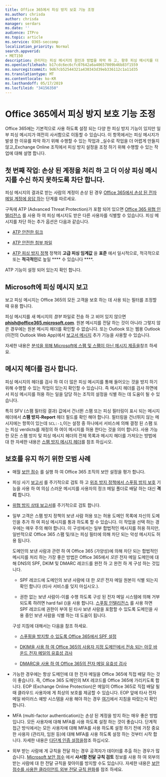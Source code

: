 ```yaml
---
title: Office 365에서 피싱 방지 보호 기능 조정
ms.author: chrisda
author: chrisda
manager: serdars
ms.date: ''
audience: ITPro
ms.topic: article
ms.service: O365-seccomp
localization_priority: Normal
search.appverid:
- MET150
description: 관리자는 피싱 메시지의 원인과 방법을 파악 하 고, 향후 피싱 메시지를 더 많이 차단 하기 위해 수행 해야 하는 작업에 대해 알아볼 수 있습니다.
ms.openlocfilehash: b17cdc6ec6cfc07642a6a40657009b46b83f1559
ms.sourcegitcommit: 9d67cb52544321a430343d39eb336112c1a11d35
ms.translationtype: MT
ms.contentlocale: ko-KR
ms.lasthandoff: 05/17/2019
ms.locfileid: "34156350"
---
```

# <a name="tune-anti-phishing-protection-in-office-365"></a>Office 365에서 피싱 방지 보호 기능 조정

Office 365에는 기본적으로 사용 하도록 설정 되는 다양 한 피싱 방지 기능이 있지만 일부 피싱 메시지가 여전히 사서함으로 이동할 수 있습니다. 이 항목에서는 피싱 메시지가 발생 한 이유를 파악 하기 위해 수행할 수 있는 작업과 _실수로 작업을 더 어렵게 만들지 않고_Exchange Online 조직에서 피싱 방지 설정을 조정 하기 위해 수행할 수 있는 작업에 대해 설명 합니다.

## <a name="first-things-first-deal-with-any-compromised-accounts-and-make-sure-you-block-any-more-phishing-messages-from-getting-through"></a>첫 번째 작업: 손상 된 계정을 처리 하 고 더 이상 피싱 메시지를 수신 하지 못하도록 차단 합니다.

피싱 메시지의 결과로 받는 사람의 계정이 손상 된 경우 [Office 365에서 손상 된 전자 메일 계정에 응답 하](responding-to-a-compromised-email-account.md)는 단계를 따르세요.

구독에 ATP (Advanced Threat Protection)가 포함 되어 있으면 [Office 365 위협 인텔리전스](office-365-ti.md) 를 사용 하 여 피싱 메시지도 받은 다른 사용자를 식별할 수 있습니다. 피싱 메시지를 차단 하는 추가 옵션은 다음과 같습니다.

- [ATP 안전한 링크](set-up-atp-safe-links-policies.md)

- [ATP 안전한 첨부 파일](set-up-atp-safe-attachments-policies.md)

- [ATP 피싱 방지 정책](set-up-anti-phishing-policies.md) 정책의 **고급 피싱 임계값** 을 **표준** 에서 일시적으로, 적극적으로 또는 **적극적인**로 높일 **** 수 있습니다 ****.

ATP 기능이 설정 되어 있는지 확인 합니다.

## <a name="report-the-phishing-message-to-microsoft"></a>Microsoft에 피싱 메시지 보고

보고 피싱 메시지는 Office 365의 모든 고객을 보호 하는 데 사용 되는 필터를 조정할 때 유용 합니다.

피싱 메시지를 새 메시지의 _첨부_ 파일로 전송 하 고 비어 있지 않으면 **phish@office365.microsoft.com**. 원본 메시지를 전달 하는 것이 아니라 그렇지 않은 경우에는 원본 메시지 헤더를 확인할 수 없습니다. 또는 Outlook 또는 웹용 Outlook (이전의 Outlook Web App)에서 [보고서 메시지](https://docs.microsoft.com/office365/securitycompliance/enable-the-report-message-add-in) 추가 기능을 사용할 수 있습니다.

자세한 내용은 [분석을 위해 Microsoft에 스팸 및 스팸이 아닌 메시지 제출을](submit-spam-non-spam-and-phishing-scam-messages-to-microsoft-for-analysis.md)참조 하세요.

## <a name="inspect-the-message-headers"></a>메시지 헤더를 검사 합니다.

피싱 메시지의 헤더를 검사 하 여 더 많은 피싱 메시지를 통해 들어오는 것을 방지 하기 위해 수행할 수 있는 작업이 있는지 확인할 수 있습니다. 즉 메시지 헤더를 검사 하면에서 피싱 메시지를 허용 하는 일을 담당 하는 조직의 설정을 식별 하는 데 도움이 될 수 있습니다.

특히 SFV (스팸 필터링 결과) 값에서 건너뛴 스팸 또는 피싱 필터링이 표시 되는 메시지 헤더에서 **스팸 방지-Report** 헤더 필드를 확인 해야 합니다. 필터링을 건너뛰지 않는 메시지에는 항목이 있는데 `SCL:-1`,이는 설정 중 하나에서 서비스에 의해 결정 된 스팸 또는 피싱 verdicts를 재정의 하 여이 메시지를 허용 한다는 것을 의미 합니다. 사용 가능한 모든 스팸 방지 및 피싱 메시지 헤더의 전체 목록과 메시지 헤더를 가져오는 방법에 대 한 자세한 내용은 [스팸 방지 메시지 헤더](https://docs.microsoft.com/office365/SecurityCompliance/anti-spam-message-headers)를 참조 하십시오.

## <a name="best-practices-to-stay-protected"></a>보호를 유지 하기 위한 모범 사례

- 매월 [보안 점수](microsoft-secure-score.md) 를 실행 하 여 Office 365 조직의 보안 설정을 평가 합니다.

- 피싱 사기 [보고서](learn-about-spoof-intelligence.md) 를 주기적으로 검토 하 고 [위조 방지 정책에서 스푸핑 방지 보호](learn-about-spoof-intelligence.md#configuring-the-anti-spoofing-policy) 기능을 사용 하 여 의심 스러운 메시지를 사용자의 정크 메일 폴더로 배달 하는 대신 **격리** 합니다.

- [위협 방지 상태 보고서](view-reports-for-atp.md#threat-protection-status-report)를 주기적으로 검토 합니다.

- 일부 고객은 스팸 방지 정책의 보낸 사람 허용 또는 허용 도메인 목록에 자신의 도메인을 추가 하 여 피싱 메시지를 통과 하도록 할 수 있습니다. 이 작업을 선택 하는 경우에는 매우 주의 해야 합니다. 이 구성에서는 일부 합법적인 메시지를 허용 하지만, 일반적으로 Office 365 스팸 및/또는 피싱 필터에 의해 차단 되는 악성 메시지도 허용 됩니다.

  도메인의 보낸 사람과 관련 하 여 Office 365 (가양성)에 의해 차단 되는 합법적인 메시지를 처리 하는 가장 좋은 방법은 Office 365에서 _모든_ 전자 메일 도메인에 대해 DNS의 SPF, DKIM 및 DMARC 레코드를 완전 하 고 완전 하 게 구성 하는 것입니다.

  - SPF 레코드에 도메인의 보낸 사람에 대 한 _모든_ 전자 메일 원본이 식별 되는지 확인 합니다 (타사 서비스를 잊지 마십시오.).

  - 권한 없는 보낸 사람이\-이를 수행 하도록 구성 된 전자 메일 시스템에 의해 거부 되도록 하려면 hard fail ()을 사용 합니다. [스푸핑 인텔리전스](https://docs.microsoft.com/office365/securitycompliance/learn-about-spoof-intelligence) 를 사용 하면 SPF 레코드에 권한이 부여 된 타사 보낸 사람을 포함할 수 있도록 도메인을 사용 중인 보낸 사람을 식별 하는 데 도움이 됩니다.

  구성 지침에 대해서는 다음을 참조 하세요.
  
  - [스푸핑을 방지할 수 있도록 Office 365에서 SPF 설정](set-up-spf-in-office-365-to-help-prevent-spoofing.md)

  - [DKIM을 사용 하 여 Office 365의 사용자 지정 도메인에서 전송 되는 아웃 바운드 전자 메일의 유효성 검사](use-dkim-to-validate-outbound-email.md)

  - [DMARC을 사용 하 여 Office 365의 전자 메일 유효성 검사](use-dmarc-to-validate-email.md)

- 가능한 경우에는 항상 도메인에 대 한 전자 메일을 Office 365에 직접 배달 하는 것이 좋습니다. 즉, Office 365 도메인의 MX 레코드를 Office 365에 가리키도록 합니다. EOP (Exchange Online Protection)은 메일이 Office 365로 직접 배달 될 때 클라우드 사용자에 게 최상의 보호를 제공할 수 있습니다. EOP 앞에 타사 전자 메일 바이러스 예방 시스템을 사용 해야 하는 경우 [여기](https://docs.microsoft.com/exchange/mail-flow-best-practices/manage-mail-flow-using-third-party-cloud)에서 지침을 따랐는지 확인 합니다.

- MFA (multi-factor authentication)는 손상 된 계정을 방지 하는 매우 좋은 방법입니다. 모든 사용자에 대해 MFA를 사용 하도록 설정 하는 것이 좋습니다. 단계적 접근 방식에서는 모든 사용자에 대해 MFA를 사용 하도록 설정 하기 전에 가장 중요 한 사용자 (관리자, 임원 등)에 대해 MFA를 사용 하도록 설정 하는 것부터 시작 합니다. 자세한 내용은 [다단계 인증 설정을](https://docs.microsoft.com/office365/admin/security-and-compliance/set-up-multi-factor-authentication)참조 하십시오.

- 외부 받는 사람에 게 규칙을 전달 하는 경우 공격자가 데이터를 추출 하는 경우가 많습니다. [Microsoft 보안 점수](microsoft-secure-score.md) 에서 **사서함 전달 규칙 검토** 정보를 사용 하 여 외부의 받는 사람에 대 한 전달 규칙을 찾아이를 방지할 수도 있습니다. 자세한 내용은 [보안 점수를 사용한 클라이언트 외부 전달 규칙 완화](https://blogs.technet.microsoft.com/office365security/mitigating-client-external-forwarding-rules-with-secure-score/)를 참조 하세요.
